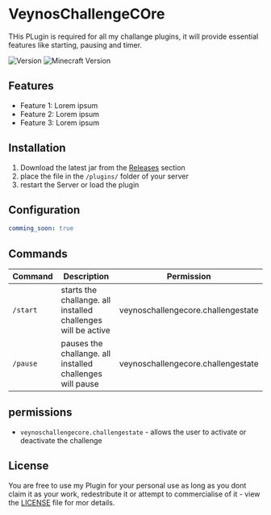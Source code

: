 # VeynosChallengeCOre

THis PLugin is required for all my challange plugins, it will provide essential features like starting, pausing and timer.

![Version](https://img.shields.io/github/v/release/veynomc/veynoschallengecore)
![Minecraft Version](https://img.shields.io/badge/Minecraft-1.21.4-brightgreen)

## Features

- Feature 1: Lorem ipsum
- Feature 2: Lorem ipsum
- Feature 3: Lorem ipsum

## Installation

1. Download the latest jar from the [Releases](https://github.com/veynomc/veynoschallengecore/releases) section
2. place the file in the `/plugins/` folder of your server
4. restart the Server or load the plugin

## Configuration

```yaml
comming_soon: true
```

## Commands

| Command | Description | Permission |
|--------|--------------|--------------|
| `/start` | starts the challange. all installed challenges will be active | veynoschallengecore.challengestate |
| `/pause` | pauses the challange. all installed challenges will pause | veynoschallengecore.challengestate |

## permissions

- `veynoschallengecore.challengestate` - allows the user to activate or deactivate the challenge


## License

You are free to use my Plugin for your personal use as long as you dont claim it as your work, redestribute it or attempt to commercialise of it  - view the [LICENSE](LICENSE) file for mor details.
